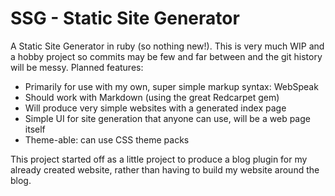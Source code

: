 SSG - Static Site Generator
===

A Static Site Generator in ruby (so nothing new!). This is very much WIP and a hobby project so commits may be few and far between and the git history will be messy. Planned features:

- Primarily for use with my own, super simple markup syntax: WebSpeak
- Should work with Markdown (using the great Redcarpet gem)
- Will produce very simple websites with a generated index page
- Simple UI for site generation that anyone can use, will be a web page itself
- Theme-able: can use CSS theme packs

This project started off as a little project to produce a blog plugin for my already created website, rather than having to build my website around the blog.

